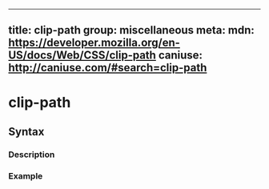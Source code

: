 
  ---
  title: clip-path
  group: miscellaneous
  meta:
    mdn: https://developer.mozilla.org/en-US/docs/Web/CSS/clip-path
    caniuse: http://caniuse.com/#search=clip-path
  ---

  # clip-path
  <!--- Introduction for clip-path, keep it brief and set the overall context -->

  ## Syntax
  <!--- Introduce the various syntax for clip-path -->

  ### Description
  <!--- For each major section of syntax, provide a description explaining its usage further -->

  ### Example
  <!--- Provide code examples for the syntax block you're currently describing -->